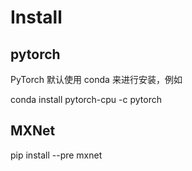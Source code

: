 # Install
## pytorch
PyTorch 默认使用 conda 来进行安装，例如

conda install pytorch-cpu -c pytorch
## MXNet
pip install --pre mxnet





